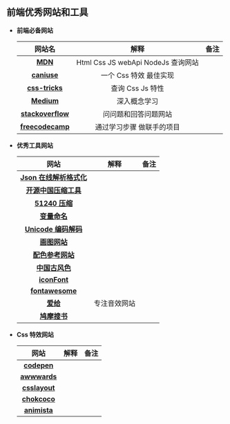## 前端优秀网站和工具



+ **前端必备网站**

  |                      网站名                       |                解释                | 备注 |
  | :-----------------------------------------------: | :--------------------------------: | :--: |
  |  **[MDN](https://developer.mozilla.org/zh-CN/)**  | Html Css JS webApi NodeJs 查询网站 |      |
  |        **[caniuse](https://caniuse.com/)**        |       一个 Css 特效 最佳实现       |      |
  |     **[css-tricks](https://css-tricks.com/)**     |          查询 Css Js 特性          |      |
  |         **[Medium](https://medium.com/)**         |            深入概念学习            |      |
  |  **[stackoverflow](https://stackoverflow.com/)**  |        问问题和回答问题网站        |      |
  | **[freecodecamp](https://www.freecodecamp.org/)** |     通过学习步骤 做联手的项目      |      |

+ **优秀工具网站**

  |                             网站                             |     解释     | 备注 |
  | :----------------------------------------------------------: | :----------: | :--: |
  |          **[Json 在线解析格式化](http://json.cn/)**          |              |      |
  | **[开源中国压缩工具](https://tool.oschina.net/jscompress)**  |              |      |
  |          **[51240 压缩](https://jsmin.51240.com/)**          |              |      |
  |       **[变量命名](https://unbug.github.io/codelf/)**        |              |      |
  | **[Unicode 编码解码](http://tool.chinaz.com/Tools/urlencode.aspx)** |              |      |
  |            **[画图网站](https://processon.com/)**            |              |      |
  |        **[配色参考网站](https://flatuicolors.com/)**         |              |      |
  |           **[中国古风色](http://zhongguose.com/)**           |              |      |
  |           **[iconFont](https://www.iconfont.cn/)**           |              |      |
  |         **[fontawesome](https://fontawesome.com/)**          |              |      |
  |              **[爱给](https://www.aigei.com/)**              | 专注音效网站 |      |
  |         **[鸠摩搜书](https://www.jiumodiary.com/)**          |              |      |

+ **Css 特效网站**

  |                    网站                     | 解释 | 备注 |
  | :-----------------------------------------: | :--: | :--: |
  |     **[codepen](https://codepen.io/)**      |      |      |
  |  **[awwwards](https://www.awwwards.com/)**  |      |      |
  |   **[csslayout](https://csslayout.io/)**    |      |      |
  | **[chokcoco](https://chokcoco.github.io/)** |      |      |
  |    **[animista](https://animista.net/)**    |      |      |

